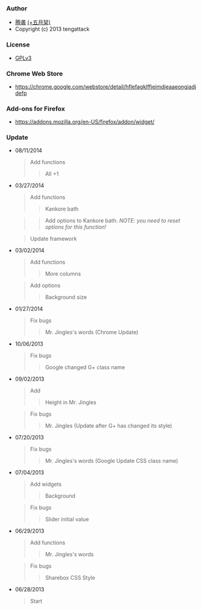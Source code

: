 ### Author
* [腾袭](http://tengattack.com) [(+五月栞)](https://plus.google.com/101975853170707139492)
* Copyright (c) 2013 tengattack

### License
* [GPLv3](http://www.gnu.org/licenses/gpl.html)

### Chrome Web Store
* https://chrome.google.com/webstore/detail/hflefagklffjeimdjeaaeongjadjdefp

### Add-ons for Firefox
* https://addons.mozilla.org/en-US/firefox/addon/widget/

### Update
* 08/11/2014
  > Add functions
  >> All +1

* 03/27/2014
  > Add functions
  >> Kankore bath
  
  >> Add options to Kankore bath. *NOTE: you need to reset options for this function!*

  > Update framework

* 03/02/2014
  > Add functions
  >> More columns

  > Add options
  >> Background size

* 01/27/2014
  > Fix bugs
  >> Mr. Jingles's words (Chrome Update)

* 10/06/2013
  > Fix bugs
  >> Google changed G+ class name

* 09/02/2013
  > Add
  >> Height in Mr. Jingles

  > Fix bugs
  >> Mr. Jingles (Update after G+ has changed its style)
  
* 07/20/2013
  > Fix bugs
  >> Mr. Jingles's words (Google Update CSS class name)

* 07/04/2013
  > Add widgets
  >> Background

  > Fix bugs
  >> Slider initial value

* 06/29/2013
  > Add functions
  >> Mr. Jingles's words

  > Fix bugs
  >> Sharebox CSS Style

* 06/28/2013
  > Start
